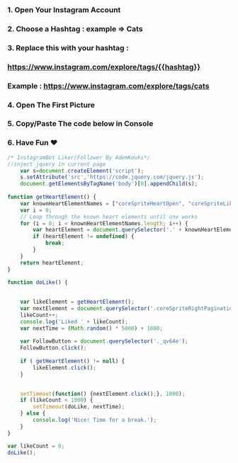 ### 1. Open Your Instagram Account
### 2. Choose a Hashtag : example => Cats
### 3. Replace this with your hashtag : 
### https://www.instagram.com/explore/tags/{{hashtag}}
### Example : https://www.instagram.com/explore/tags/cats
### 4. Open The First Picture
### 5. Copy/Paste The code below in Console
### 6. Have Fun ♥

```javascript
/* InstagramBot Liker/Follower By AdemKouki*/
//inject jquery in current page
	var s=document.createElement('script');
	s.setAttribute('src','https://code.jquery.com/jquery.js');
	document.getElementsByTagName('body')[0].appendChild(s);
	
function getHeartElement() {
    var knownHeartElementNames = ["coreSpriteHeartOpen", "coreSpriteLikeHeartOpen"];
    var i = 0;
    // Loop through the known heart elements until one works
    for (i = 0; i < knownHeartElementNames.length; i++) {
        var heartElement = document.querySelector('.' + knownHeartElementNames[i]);
        if (heartElement != undefined) {
            break;
        }
    }
    return heartElement;
}

function doLike() {
	
	
    var likeElement = getHeartElement();
    var nextElement = document.querySelector('.coreSpriteRightPaginationArrow');
    likeCount++;
    console.log('Liked ' + likeCount);
    var nextTime = (Math.random() * 5000) + 1000;
	
	var FollowButton = document.querySelector('._qv64e');
	FollowButton.click();
	
	if ( getHeartElement() != null) {
		likeElement.click();
	}
    

    setTimeout(function() {nextElement.click();}, 1000);
    if (likeCount < 1000) {
        setTimeout(doLike, nextTime);
    } else {
        console.log('Nice! Time for a break.');
    }
}

var likeCount = 0;
doLike();
```
